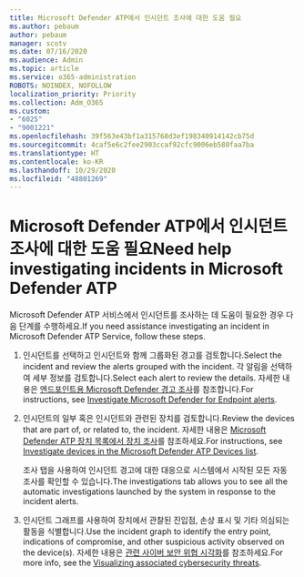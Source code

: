 ```yaml
---
title: Microsoft Defender ATP에서 인시던트 조사에 대한 도움 필요
ms.author: pebaum
author: pebaum
manager: scotv
ms.date: 07/16/2020
ms.audience: Admin
ms.topic: article
ms.service: o365-administration
ROBOTS: NOINDEX, NOFOLLOW
localization_priority: Priority
ms.collection: Adm_O365
ms.custom:
- "6025"
- "9001221"
ms.openlocfilehash: 39f563e43bf1a315768d3ef198340914142cb75d
ms.sourcegitcommit: 4caf5e6c2fee2903ccaf92cfc9006eb580faa7ba
ms.translationtype: HT
ms.contentlocale: ko-KR
ms.lasthandoff: 10/29/2020
ms.locfileid: "48801269"
---
```

# <a name="need-help-investigating-incidents-in-microsoft-defender-atp"></a><span data-ttu-id="4fd68-102">Microsoft Defender ATP에서 인시던트 조사에 대한 도움 필요</span><span class="sxs-lookup"><span data-stu-id="4fd68-102">Need help investigating incidents in Microsoft Defender ATP</span></span>

<span data-ttu-id="4fd68-103">Microsoft Defender ATP 서비스에서 인시던트를 조사하는 데 도움이 필요한 경우 다음 단계를 수행하세요.</span><span class="sxs-lookup"><span data-stu-id="4fd68-103">If you need assistance investigating an incident in Microsoft Defender ATP Service, follow these steps.</span></span>

1. <span data-ttu-id="4fd68-104">인시던트를 선택하고 인시던트와 함께 그룹화된 경고를 검토합니다.</span><span class="sxs-lookup"><span data-stu-id="4fd68-104">Select the incident and review the alerts grouped with the incident.</span></span> <span data-ttu-id="4fd68-105">각 알림을 선택하여 세부 정보를 검토합니다.</span><span class="sxs-lookup"><span data-stu-id="4fd68-105">Select each alert to review the details.</span></span> <span data-ttu-id="4fd68-106">자세한 내용은 [엔드포인트용 Microsoft Defender 경고 조사](https://docs.microsoft.com/windows/security/threat-protection/microsoft-defender-atp/investigate-alerts)를 참조합니다.</span><span class="sxs-lookup"><span data-stu-id="4fd68-106">For instructions, see [Investigate Microsoft Defender for Endpoint alerts](https://docs.microsoft.com/windows/security/threat-protection/microsoft-defender-atp/investigate-alerts).</span></span>
2. <span data-ttu-id="4fd68-107">인시던트의 일부 혹은 인시던트와 관련된 장치를 검토합니다.</span><span class="sxs-lookup"><span data-stu-id="4fd68-107">Review the devices that are part of, or related to, the incident.</span></span> <span data-ttu-id="4fd68-108">자세한 내용은 [Microsoft Defender ATP 장치 목록에서 장치 조사](https://docs.microsoft.com/windows/security/threat-protection/microsoft-defender-atp/investigate-machines)를 참조하세요.</span><span class="sxs-lookup"><span data-stu-id="4fd68-108">For instructions, see [Investigate devices in the Microsoft Defender ATP Devices list](https://docs.microsoft.com/windows/security/threat-protection/microsoft-defender-atp/investigate-machines).</span></span><br/>
 
    <span data-ttu-id="4fd68-109">조사 탭을 사용하여 인시던트 경고에 대한 대응으로 시스템에서 시작된 모든 자동 조사를 확인할 수 있습니다.</span><span class="sxs-lookup"><span data-stu-id="4fd68-109">The investigations tab allows you to see all the automatic investigations launched by the system in response to the incident alerts.</span></span>
3. <span data-ttu-id="4fd68-110">인시던트 그래프를 사용하여 장치에서 관찰된 진입점, 손상 표시 및 기타 의심되는 활동을 식별합니다.</span><span class="sxs-lookup"><span data-stu-id="4fd68-110">Use the incident graph to identify the entry point, indications of compromise, and other suspicious activity observed on the device(s).</span></span> <span data-ttu-id="4fd68-111">자세한 내용은 [관련 사이버 보안 위협 시각화](https://docs.microsoft.com/windows/security/threat-protection/microsoft-defender-atp/investigate-incidents#visualizing-associated-cybersecurity-threats)를 참조하세요.</span><span class="sxs-lookup"><span data-stu-id="4fd68-111">For more info, see the [Visualizing associated cybersecurity threats](https://docs.microsoft.com/windows/security/threat-protection/microsoft-defender-atp/investigate-incidents#visualizing-associated-cybersecurity-threats).</span></span>  